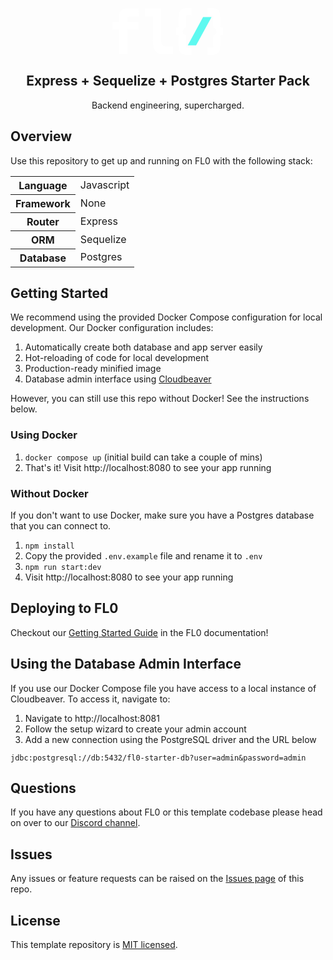 <p align="center">
  <a href="http://fl0.com/" target="blank">
    <svg width="177.17" height="75" viewBox="0 0 58.363 24.706"><g fill="#fff"><path d="M3219.484 1816.628h-6v-1.85q0-1.027.921-1.027h5.079v-4.109h-6.852a3.293 3.293 0 0 0-2.453 1.011 3.411 3.411 0 0 0-.988 2.483v3.493h-3.644v4.109h3.644v12.876h4.293v-12.877h6z" transform="translate(-3205.547 -1809.326)"></path><path d="M3392.016 1833.468c-2.129 0-3.458-.563-4.394-1.69s-1.405-2.964-1.405-5.515V1813.5h-4.152v-4.161h8.446v16.21a4.946 4.946 0 0 0 .637 2.869 2.469 2.469 0 0 0 2.127.864h3.593v4.186z" transform="translate(-3364.87 -1809.054)"></path><path d="M3558.578 1812.313h2.069V1809h-2.69a3.568 3.568 0 0 0-3.516 3.516V1818.474a.982.982 0 0 1-.828.969H3553v3.316h.613a.982.982 0 0 1 .828.969V1829.686a3.567 3.567 0 0 0 3.516 3.516h2.69v-3.31h-2.069a.879.879 0 0 1-.827-.877v-5.638a2.379 2.379 0 0 1 0-4.551v-5.638a.879.879 0 0 1 .827-.875z" transform="translate(-3519.181 -1808.75)" style="stroke: rgb(255, 255, 255); stroke-width: 0.5px;"></path><path d="M3615.364 1867.912 3623.5 1853h-4.461l-8.06 14.912z" transform="translate(-3571.236 -1848.256)" fill="#5ef9f0"></path><path d="M3718.069 1812.313H3716V1809h2.689a3.568 3.568 0 0 1 3.516 3.516V1818.474a.982.982 0 0 0 .828.969h.612v3.316h-.612a.983.983 0 0 0-.828.969V1829.686a3.568 3.568 0 0 1-3.516 3.516H3716v-3.31h2.069a.879.879 0 0 0 .828-.877v-5.638a2.379 2.379 0 0 0 0-4.551v-5.638a.879.879 0 0 0-.828-.875z" transform="translate(-3665.535 -1808.75)" style="stroke: rgb(255, 255, 255); stroke-width: 0.5px;"></path></g></svg>
</a>
</p>

<h2 align="center">Express + Sequelize + Postgres Starter Pack</h2>
<p align="center">Backend engineering, supercharged.</p>

## Overview

Use this repository to get up and running on FL0 with the following stack:

<table>
<tr>
  <th>Language</th>
  <td>Javascript</td>
</tr>
<tr>
  <th>Framework</th>
  <td>None</td>
</tr>
<tr>
  <th>Router</th>
  <td>Express</td>
</tr>
<tr>
  <th>ORM</th>
  <td>Sequelize</td>
</tr>
<tr>
  <th>Database</th>
  <td>Postgres</td>
</tr>
</table>

## Getting Started
We recommend using the provided Docker Compose configuration for local development. Our Docker configuration includes:
1. Automatically create both database and app server easily
2. Hot-reloading of code for local development
3. Production-ready minified image
4. Database admin interface using [Cloudbeaver](https://hub.docker.com/r/dbeaver/cloudbeaver)

However, you can still use this repo without Docker! See the instructions below.

### Using Docker
1. `docker compose up` (initial build can take a couple of mins)
2. That's it! Visit http://localhost:8080 to see your app running

### Without Docker
If you don't want to use Docker, make sure you have a Postgres database that you can connect to. 
1. `npm install`
2. Copy the provided `.env.example` file and rename it to `.env`
2. `npm run start:dev`
3. Visit http://localhost:8080 to see your app running

## Deploying to FL0
Checkout our [Getting Started Guide](https://docs.fl0.com) in the FL0 documentation!

## Using the Database Admin Interface
If you use our Docker Compose file you have access to a local instance of Cloudbeaver. To access it, navigate to:

1. Navigate to http://localhost:8081
2. Follow the setup wizard to create your admin account
3. Add a new connection using the PostgreSQL driver and the URL below

`jdbc:postgresql://db:5432/fl0-starter-db?user=admin&password=admin`

## Questions
If you have any questions about FL0 or this template codebase please head on over to our [Discord channel](https://discord.gg/AmmVTt9Jrw).

## Issues
Any issues or feature requests can be raised on the [Issues page](https://github.com/fl0zone/template-express-pg-sequelize/issues) of this repo.

## License
This template repository is [MIT licensed](LICENSE).
